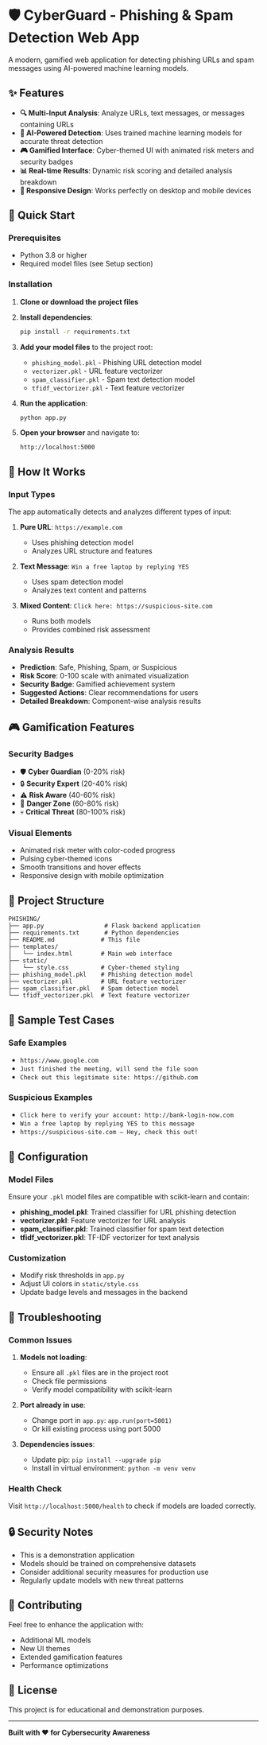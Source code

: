 # 🛡️ CyberGuard - Phishing & Spam Detection Web App

A modern, gamified web application for detecting phishing URLs and spam messages using AI-powered machine learning models.

## ✨ Features

- **🔍 Multi-Input Analysis**: Analyze URLs, text messages, or messages containing URLs
- **🤖 AI-Powered Detection**: Uses trained machine learning models for accurate threat detection
- **🎮 Gamified Interface**: Cyber-themed UI with animated risk meters and security badges
- **📊 Real-time Results**: Dynamic risk scoring and detailed analysis breakdown
- **📱 Responsive Design**: Works perfectly on desktop and mobile devices

## 🚀 Quick Start

### Prerequisites

- Python 3.8 or higher
- Required model files (see Setup section)

### Installation

1. **Clone or download the project files**

2. **Install dependencies**:
   ```bash
   pip install -r requirements.txt
   ```

3. **Add your model files** to the project root:
   - `phishing_model.pkl` - Phishing URL detection model
   - `vectorizer.pkl` - URL feature vectorizer
   - `spam_classifier.pkl` - Spam text detection model
   - `tfidf_vectorizer.pkl` - Text feature vectorizer

4. **Run the application**:
   ```bash
   python app.py
   ```

5. **Open your browser** and navigate to:
   ```
   http://localhost:5000
   ```

## 🎯 How It Works

### Input Types

The app automatically detects and analyzes different types of input:

1. **Pure URL**: `https://example.com`
   - Uses phishing detection model
   - Analyzes URL structure and features

2. **Text Message**: `Win a free laptop by replying YES`
   - Uses spam detection model
   - Analyzes text content and patterns

3. **Mixed Content**: `Click here: https://suspicious-site.com`
   - Runs both models
   - Provides combined risk assessment

### Analysis Results

- **Prediction**: Safe, Phishing, Spam, or Suspicious
- **Risk Score**: 0-100 scale with animated visualization
- **Security Badge**: Gamified achievement system
- **Suggested Actions**: Clear recommendations for users
- **Detailed Breakdown**: Component-wise analysis results

## 🎮 Gamification Features

### Security Badges
- 🛡️ **Cyber Guardian** (0-20% risk)
- 🔒 **Security Expert** (20-40% risk)
- ⚠️ **Risk Aware** (40-60% risk)
- 🚨 **Danger Zone** (60-80% risk)
- 💀 **Critical Threat** (80-100% risk)

### Visual Elements
- Animated risk meter with color-coded progress
- Pulsing cyber-themed icons
- Smooth transitions and hover effects
- Responsive design with mobile optimization

## 📁 Project Structure

```
PHISHING/
├── app.py                 # Flask backend application
├── requirements.txt       # Python dependencies
├── README.md             # This file
├── templates/
│   └── index.html        # Main web interface
├── static/
│   └── style.css         # Cyber-themed styling
├── phishing_model.pkl    # Phishing detection model
├── vectorizer.pkl        # URL feature vectorizer
├── spam_classifier.pkl   # Spam detection model
└── tfidf_vectorizer.pkl  # Text feature vectorizer
```

## 🧪 Sample Test Cases

### Safe Examples
- `https://www.google.com`
- `Just finished the meeting, will send the file soon`
- `Check out this legitimate site: https://github.com`

### Suspicious Examples
- `Click here to verify your account: http://bank-login-now.com`
- `Win a free laptop by replying YES to this message`
- `https://suspicious-site.com – Hey, check this out!`

## 🔧 Configuration

### Model Files
Ensure your `.pkl` model files are compatible with scikit-learn and contain:
- **phishing_model.pkl**: Trained classifier for URL phishing detection
- **vectorizer.pkl**: Feature vectorizer for URL analysis
- **spam_classifier.pkl**: Trained classifier for spam text detection
- **tfidf_vectorizer.pkl**: TF-IDF vectorizer for text analysis

### Customization
- Modify risk thresholds in `app.py`
- Adjust UI colors in `static/style.css`
- Update badge levels and messages in the backend

## 🚨 Troubleshooting

### Common Issues

1. **Models not loading**:
   - Ensure all `.pkl` files are in the project root
   - Check file permissions
   - Verify model compatibility with scikit-learn

2. **Port already in use**:
   - Change port in `app.py`: `app.run(port=5001)`
   - Or kill existing process using port 5000

3. **Dependencies issues**:
   - Update pip: `pip install --upgrade pip`
   - Install in virtual environment: `python -m venv venv`

### Health Check
Visit `http://localhost:5000/health` to check if models are loaded correctly.

## 🔒 Security Notes

- This is a demonstration application
- Models should be trained on comprehensive datasets
- Consider additional security measures for production use
- Regularly update models with new threat patterns

## 🤝 Contributing

Feel free to enhance the application with:
- Additional ML models
- New UI themes
- Extended gamification features
- Performance optimizations

## 📄 License

This project is for educational and demonstration purposes.

---

**Built with ❤️ for Cybersecurity Awareness** 